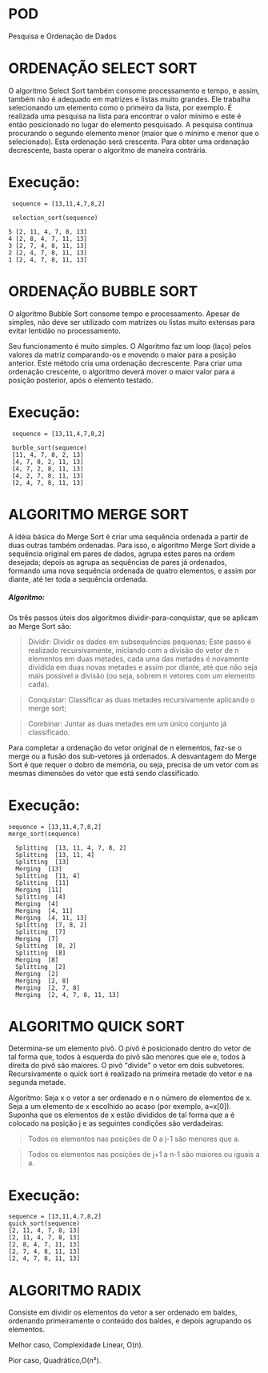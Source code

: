 # POD
  Pesquisa e Ordenação de Dados
 
# ORDENAÇÃO SELECT SORT

O algoritmo Select Sort também consome processamento e tempo, e assim, também não é adequado em matrizes e listas muito grandes. Ele trabalha selecionando um elemento como o primeiro da lista, por exemplo. É realizada uma pesquisa na lista para encontrar o valor mínimo e este é então posicionado no lugar do elemento pesquisado. A pesquisa continua procurando o segundo elemento menor (maior que o mínimo e menor que o selecionado). Esta ordenação será crescente. Para obter uma ordenação decrescente, basta operar o algoritmo de maneira contrária. 

# Execução:
     sequence = [13,11,4,7,8,2]
       
     selection_sort(sequence)

    5 [2, 11, 4, 7, 8, 13]
    4 [2, 8, 4, 7, 11, 13]
    3 [2, 7, 4, 8, 11, 13]
    2 [2, 4, 7, 8, 11, 13]
    1 [2, 4, 7, 8, 11, 13]



# ORDENAÇÃO BUBBLE SORT

O algoritmo Bubble Sort consome tempo e processamento. Apesar de simples, não deve ser utilizado com matrizes ou listas muito extensas para evitar lentidão no processamento.

Seu funcionamento é muito simples. O Algoritmo faz um loop (laço) pelos valores da matriz comparando-os e movendo o maior para a posição anterior. Este método cria uma ordenação decrescente. Para criar uma ordenação crescente, o algoritmo deverá mover o maior valor para a posição posterior, após o elemento testado.

# Execução:
     sequence = [13,11,4,7,8,2]
       
     burble_sort(sequence)
     [11, 4, 7, 8, 2, 13]
     [4, 7, 8, 2, 11, 13]
     [4, 7, 2, 8, 11, 13]
     [4, 2, 7, 8, 11, 13]
     [2, 4, 7, 8, 11, 13]



# ALGORITMO MERGE SORT

A idéia básica do Merge Sort é criar uma sequência ordenada a partir de duas outras também ordenadas.
Para isso, o algoritmo Merge Sort divide a sequência original em pares de dados, agrupa estes pares na ordem desejada; depois as agrupa as sequências de pares já ordenados, formando uma nova sequência ordenada de quatro elementos, e assim por diante, até ter toda a sequência ordenada.

##### Algoritmo:
  Os três passos úteis dos algoritmos dividir-para-conquistar, que se aplicam ao Merge Sort são:
  > Dividir: Dividir os dados em subsequências pequenas;
  > Este passo é realizado recursivamente, iniciando com a divisão do vetor de n elementos em duas metades, cada uma das metades é           novamente dividida em duas novas metades e assim por diante, até que não seja mais possível a divisão (ou seja, sobrem n vetores com     um elemento cada).
  
  > Conquistar: Classificar as duas metades recursivamente aplicando o merge sort;

  > Combinar: Juntar as duas metades em um único conjunto já classificado.

  Para completar a ordenação do vetor original de n elementos, faz-se o merge ou a fusão dos sub-vetores já ordenados.
  A desvantagem do Merge Sort é que requer o dobro de memória, ou seja, precisa de um vetor com as mesmas dimensões do vetor que está     sendo classificado.
# Execução:
    sequence = [13,11,4,7,8,2]
    merge_sort(sequence)

      Splitting  [13, 11, 4, 7, 8, 2]
      Splitting  [13, 11, 4]
      Splitting  [13]
      Merging  [13]
      Splitting  [11, 4]
      Splitting  [11]
      Merging  [11]
      Splitting  [4]
      Merging  [4]
      Merging  [4, 11]
      Merging  [4, 11, 13]
      Splitting  [7, 8, 2]
      Splitting  [7]
      Merging  [7]
      Splitting  [8, 2]
      Splitting  [8]
      Merging  [8]
      Splitting  [2]
      Merging  [2]
      Merging  [2, 8]
      Merging  [2, 7, 8]
      Merging  [2, 4, 7, 8, 11, 13]
      
# ALGORITMO QUICK SORT

Determina-se um elemento pivô. O pivô é posicionado dentro do vetor de tal forma que, todos à esquerda do pivô são menores que ele e, todos à direita do pivô são maiores. O pivô "divide" o vetor em dois subvetores.
Recursivamente o quick sort é realizado na primeira metade do vetor e na segunda metade.

Algoritmo: Seja x o vetor a ser ordenado e n o número de elementos de x. Seja a um elemento de x escolhido ao acaso (por exemplo, a=x[0]). Suponha que os elementos de x estão divididos de tal forma que a é colocado na posição j e as seguintes condições são verdadeiras:

  >Todos os elementos nas posições de 0 a j-1 são menores que a.
  
  >Todos os elementos nas posições de j+1 a n-1 são maiores ou iguais a a.  
  
 # Execução:
    sequence = [13,11,4,7,8,2]
    quick_sort(sequence)
    [2, 11, 4, 7, 8, 13]
    [2, 11, 4, 7, 8, 13]
    [2, 8, 4, 7, 11, 13]
    [2, 7, 4, 8, 11, 13]
    [2, 4, 7, 8, 11, 13]


# ALGORITMO RADIX  
  Consiste em dividir os elementos do vetor a ser ordenado em baldes, ordenando primeiramente o conteúdo dos baldes, e depois agrupando   os elementos.
  
 Melhor caso, Complexidade Linear, O(n).
 
 Pior caso, Quadrático,O(n²). 
  
  


